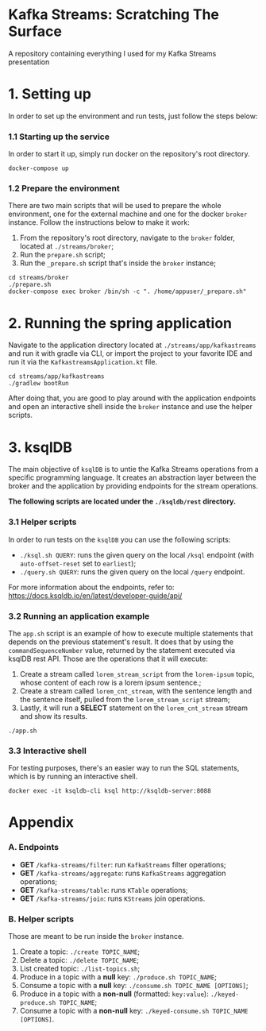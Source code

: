 # Kafka Streams: Scratching The Surface 
A repository containing everything I used for my Kafka Streams presentation

# 1. Setting up
In order to set up the environment and run tests, just follow the steps below:
### 1.1 Starting up the service
In order to start it up, simply run docker on the repository's root directory.
```
docker-compose up
```
### 1.2 Prepare the environment
There are two main scripts that will be used to prepare the whole environment, one for the external machine and one for the docker `broker` instance. Follow the instructions below to make it work:
1. From the repository's root directory, navigate to the `broker` folder, located at `./streams/broker`;
2. Run the `prepare.sh` script;
3. Run the `_prepare.sh` script that's inside the `broker` instance;
```
cd streams/broker
./prepare.sh
docker-compose exec broker /bin/sh -c ". /home/appuser/_prepare.sh"
```

# 2. Running the spring application
Navigate to the application directory located at `./streams/app/kafkastreams` and run it with gradle via CLI, or import the project to your favorite IDE and run it via the `KafkastreamsApplication.kt` file.
```
cd streams/app/kafkastreams
./gradlew bootRun
```

After doing that, you are good to play around with the application endpoints and open an interactive shell inside the `broker` instance and use the helper scripts.

# 3. ksqlDB
The main objective of `ksqlDB` is to untie the Kafka Streams operations from a specific programming language. It creates an abstraction layer between the broker and the application by providing endpoints for the stream operations.

**The following scripts are located under the `./ksqldb/rest` directory.**

### 3.1 Helper scripts
In order to run tests on the `ksqlDB` you can use the following scripts:
- `./ksql.sh QUERY`: runs the given query on the local `/ksql` endpoint (with `auto-offset-reset` set to `earliest`);
- `./query.sh QUERY`: runs the given query on the local `/query` endpoint.

For more information about the endpoints, refer to: https://docs.ksqldb.io/en/latest/developer-guide/api/

### 3.2 Running an application example
The `app.sh` script is an example of how to execute multiple statements that depends on the previous statement's result. It does that by using the `commandSequenceNumber` value, returned by the statement executed via ksqlDB rest API.
Those are the operations that it will execute:
1. Create a stream called `lorem_stream_script` from the `lorem-ipsum` topic, whose content of each row is a lorem ipsum sentence.;
2. Create a stream called `lorem_cnt_stream`, with the sentence length and the sentence itself, pulled from the `lorem_stream_script` stream;
3. Lastly, it will run a **SELECT** statement on the `lorem_cnt_stream` stream and show its results.
```
./app.sh
```

### 3.3 Interactive shell
For testing purposes, there's an easier way to run the SQL statements, which is by running an interactive shell.
```
docker exec -it ksqldb-cli ksql http://ksqldb-server:8088
```

# Appendix
### A. Endpoints
- **GET** `/kafka-streams/filter`: run `KafkaStreams` filter operations;
- **GET** `/kafka-streams/aggregate`: runs `KafkaStreams` aggregation operations;
- **GET** `/kafka-streams/table`: runs `KTable` operations;
- **GET** `/kafka-streams/join`: runs `KStreams` join operations.

### B. Helper scripts
Those are meant to be run inside the `broker` instance.
1. Create a topic: `./create TOPIC_NAME`;
2. Delete a topic: `./delete TOPIC_NAME`;
3. List created topic: `./list-topics.sh`;
4. Produce in a topic with a **null** key: `./produce.sh TOPIC_NAME`;
5. Consume a topic with a **null** key: `./consume.sh TOPIC_NAME [OPTIONS]`;
6. Produce in a topic with a **non-null** (formatted: `key:value`): `./keyed-produce.sh TOPIC_NAME`;
7. Consume a topic with a **non-null** key: `./keyed-consume.sh TOPIC_NAME [OPTIONS]`.
